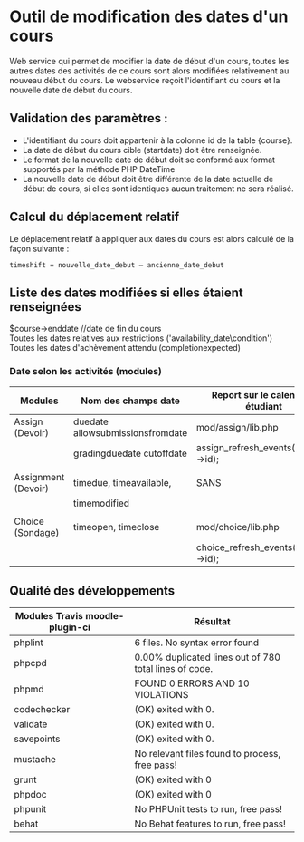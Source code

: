 # Outil de modification des dates d'un cours #

Web service qui permet de modifier la date de début d'un cours, toutes les autres dates des activités de ce cours sont alors modifiées relativement au nouveau début du cours.
Le webservice reçoit l'identifiant du cours et la nouvelle date de début du cours.

## Validation des paramètres : ##

* L'identifiant du cours doit appartenir à la colonne id de la table {course}.
* La date de début du cours cible (startdate) doit être renseignée.
* Le format de la nouvelle date de début doit se conformé aux format supportés par la méthode PHP  DateTime
* La nouvelle date de début doit être différente de la date actuelle de début de cours, si elles sont identiques aucun traitement ne sera réalisé.

## Calcul du déplacement relatif ##

Le déplacement relatif à appliquer aux dates du cours est alors calculé de la façon suivante :

	timeshift = nouvelle_date_debut – ancienne_date_debut

## Liste des dates modifiées si elles étaient renseignées ##
$course->enddate	//date de fin du cours  
Toutes les dates relatives aux restrictions ('availability_date\condition')  
Toutes les dates d'achèvement attendu (completionexpected)  

### Date selon les activités (modules) ###


|  Modules  | Nom des champs date  | Report sur le calendrier étudiant              |
|-----------|----------|------------------|
| Assign (Devoir)| duedate allowsubmissionsfromdate    | mod/assign/lib.php  |
|                | gradingduedate cutoffdate           | assign_refresh_events($course->id); |
|   |  | |
| Assignment (Devoir)  | timedue, timeavailable, | SANS  |
|   |  timemodified  | |
|   |  | |
| Choice (Sondage) | timeopen, timeclose | mod/choice/lib.php |
|  | | choice_refresh_events($course->id); |


## Qualité des développements ##

|  Modules Travis  moodle-plugin-ci | Résultat              |
|-----------------------------------|-----------------------|
| phplint                           | 6 files. No syntax error found |
| phpcpd                            | 0.00% duplicated lines out of 780 total lines of code. |
| phpmd  | FOUND 0 ERRORS AND 10 VIOLATIONS |
| codechecker | (OK) exited with 0.  |
| validate | (OK) exited with 0.  |
| savepoints | (OK) exited with 0.  |
| mustache | No relevant files found to process, free pass! |
| grunt | (OK) exited with 0 |
| phpdoc | (OK) exited with 0 |
| phpunit | No PHPUnit tests to run, free pass! |
| behat | No Behat features to run, free pass! |



